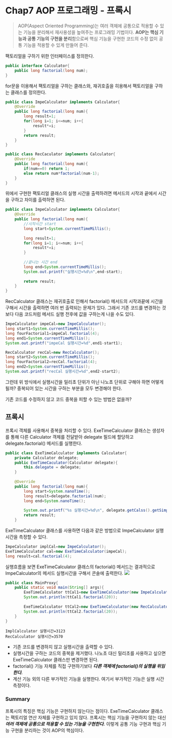 # Chap7 AOP 프로그래밍 - 프록시
> AOP(Aspect Oriented Programming)는 여러 객체에 공통으로 적용할 수 있는 기능을 분리해서 재사용성을 높여주는 프로그래밍 기법이다. **AOP는 핵심 기능과 공통 기능의 구현을 분리**함으로써 핵심 기능을 구현한 코드의 수정 없이 공통 기능을 적용할 수 있게 만들어 준다. 


팩토리얼을 구하기 위한 인터페이스를 정의한다.
```java
public interface Calculator{
	public long factorial(long num);
}
```
for문을 이용해서 팩토리얼을 구하는 클래스와, 재귀호출을 히용해서 팩토리얼을 구하는 클래스를 정의한다.
```java
public class ImpeCalculator implements Calculator{
	@Override
    public long factorial(long num){
    	long result=1;
        for(long i=1; i<=num; i++{
        	result*=i;
        }
        return result;
    }	
}

public class RecCaculator implements Calculator{
	@Override
    public long factorial(long num){
    	if(num==0) return 1;
        else return num*factorial(num-1);
    }
}
```

위에서 구현한 팩토리얼 클래스의 실행 시간을 출력하려면 메서드의 시작과 끝에서 시간을 구하고 차이를 출력하면 된다.
```java
public class ImpeCalculator implements Calculator{
	@Override
    public long factorial(long num){
    	//시작시간 start
    	long start=System.currentTimeMillis();
    	
        long result=1;
        for(long i=1; i<=num; i++{
        	result*=i;
        }
        
        //끝나는 시간 end
        long end=System.currentTimeMillis();
        System.out.printf("실행시간=%d\n",end-start);
        
        return result;
    }	
}
```
RecCalculator 클래스는 재귀호출로 인해서 factorial() 메서드의 시작과끝에 시간을 구해서 시간을 출력하면 여러 번 출력되는 문제가 있다. 그래서 기존 코드를 변경하는 것보다 다음 코드처럼 메서드 실행 전후에 값을 구하는게 나을 수도 있다.
```java
ImpeCalculator impeCal=new ImpeCalculator();
long start1=System.currentTimeMillis();
long fourFactorial1=impeCal.factorial(4);
long end1=System.currentTimeMillis();
System.out.printf("impeCal 실행시간=%d",end1-start1);

RecCalculator recCal=new RecCalculator();
long start2=System.currentTimeMillis();
long fourFactorial2=recCal.factorial(4);
long end2=System.currentTimeMillis();
System.out.printf("recCal 실행시간=%d",end2-start2);
```
그런데 위 방식에서 실행시간을 밀리초 단위가 아닌 나노초 단위로 구해야 하면 어떻게 될까? 중복되어 있는 시간을 구하는 부분을 모두 변경해야 한다.

기존 코드를 수정하지 않고 코드 중복을 피할 수 있는 방법은 없을까?

## 프록시
프록시 객체를 사용해서 중복을 처리할 수 있다. 
ExeTimeCalculator 클래스는 생성자를 통해 다른 Calculator 객체를 전달받아 delegate 필드에 할당하고 delegate.factorial() 메서드를 실행한다. 
```java
public class ExeTimeCalculator implements Calculator{
	private Calculator delegate;
    public ExeTimeCaculator(Calculator delegate){
    	this.delegate = delegate;
    }
    
    @Override
    public long factorial(long num){
    	long start=System.nanoTime();
        long result=delegate.factorial(num);
        long end=System.nanoTime();
        
        System.out.printf("%s 실행시간=%d\n", delegate.getCalss().getSimpleName(), (end-start));
        return result;
    }
```

ExeTimeCalculator 클래스를 사용하면 다음과 같은 방법으로 ImpeCalculator 실행 시간을 측정할 수 있다.
```java
ImpeCalculator implCal=new ImpeCalculator();
ExeTimeCalculator cal=new ExeTimeCalculator(impeCal);
long result=cal.factorial(4);
```
실행흐름을 보면 ExeTimeCalculator 클래스의 factorial() 메서드는 결과적으로 ImpeCalculator의 메서드 실행시간을 구해서 콘솔에 출력한다. 
![](https://velog.velcdn.com/images/yh_lee/post/5470751f-942e-4973-9ed0-75e4d4f7ad03/image.png)

```java
public class MainProxy{
	public static void main(String[] args){
    	ExeTimeCalculator ttCal1=new ExeTimeCalculator(new ImpeCalculatore());
        System.out.println(ttCal1.factorial(20));
        
        ExeTimeCalculator ttCal2=new ExeTimeCalculator(new RecCalculatore());
        System.out.println(ttCal2.factorial(20));
    }
}
```
	ImplCalculator 실행시간=3123
    RecCalculator 실행시간=3570
    
- 기존 코드를 변경하지 않고 실행시간을 출력할 수 있다. 
- 실행시간을 구하는 코드의 중복을 제거했다. 나노초 대신 밀리초를 사용하고 싶으면 ExeTimeCalculator 클래스만 변경하면 된다.
- factorial() 기능 자체를 직접 구현하기보다 _**다른 객체에 factorial()의 실행을 위임한다.**_
- 계산 기능 외의 다른 부가적인 기능을 실행한다. 여기서 부가적인 기능은 실행 시간 측정이다.

### Summary
프록시의 특징은 핵심 기능은 구현하지 않는다는 점이다. ExeTimeCalculator 클래스는 팩토리얼 연산 자체를 구현하고 있지 않다. 프록시는 핵심 기능을 구현하지 않는 대신 _**여러 객체에 공통으로 적용할 수 있는 기능을 구현한다.**_ 이렇게 공통 기능 구현과 핵심 기능 구현을 분리하는 것이 AOP의 핵심이다. 